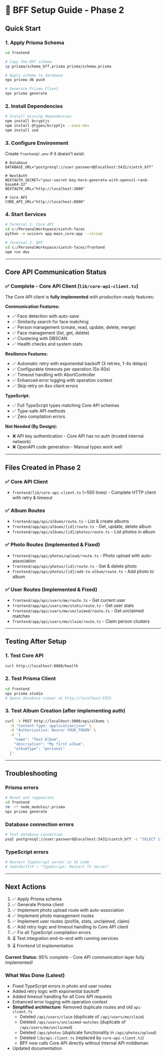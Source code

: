 # 🚀 BFF Setup Guide - Phase 2

## Quick Start

### 1. Apply Prisma Schema

```bash
cd frontend

# Copy the BFF schema
cp prisma/schema_bff.prisma prisma/schema.prisma

# Apply schema to database
npx prisma db push

# Generate Prisma Client
npx prisma generate
```

### 2. Install Dependencies

```bash
# Install missing dependencies
npm install bcryptjs
npm install @types/bcryptjs --save-dev
npm install zod
```

### 3. Configure Environment

Create `frontend/.env` if it doesn't exist:

```env
# Database
DATABASE_URL="postgresql://user:password@localhost:5432/sietch_bff"

# NextAuth
NEXTAUTH_SECRET="your-secret-key-here-generate-with-openssl-rand-base64-32"
NEXTAUTH_URL="http://localhost:3000"

# Core API
CORE_API_URL="http://localhost:8000"
```

### 4. Start Services

```bash
# Terminal 1: Core API
cd c:/PersonalWorkspace/sietch-faces
python -m uvicorn app.main_core:app --reload

# Terminal 2: BFF
cd c:/PersonalWorkspace/sietch-faces/frontend
npm run dev
```

---

## Core API Communication Status

### ✅ Complete - Core API Client (`lib/core-api-client.ts`)

The Core API client is **fully implemented** with production-ready features:

**Communication Features:**
- ✅ Face detection with auto-save
- ✅ Similarity search for face matching
- ✅ Person management (create, read, update, delete, merge)
- ✅ Face management (list, get, delete)
- ✅ Clustering with DBSCAN
- ✅ Health checks and system stats

**Resilience Features:**
- ✅ Automatic retry with exponential backoff (3 retries, 1-4s delays)
- ✅ Configurable timeouts per operation (5s-60s)
- ✅ Timeout handling with AbortController
- ✅ Enhanced error logging with operation context
- ✅ Skip retry on 4xx client errors

**TypeScript:**
- ✅ Full TypeScript types matching Core API schemas
- ✅ Type-safe API methods
- ✅ Zero compilation errors

**Not Needed (By Design):**
- ❌ API key authentication - Core API has no auth (trusted internal network)
- ❌ OpenAPI code generation - Manual types work well

---

## Files Created in Phase 2

### ✅ Core API Client
- `frontend/lib/core-api-client.ts` (~550 lines) - Complete HTTP client with retry & timeout

### ✅ Album Routes
- `frontend/app/api/albums/route.ts` - List & create albums
- `frontend/app/api/albums/[id]/route.ts` - Get, update, delete album
- `frontend/app/api/albums/[id]/photos/route.ts` - List photos in album

### ✅ Photo Routes (Implemented & Fixed)
- `frontend/app/api/photos/upload/route.ts` - Photo upload with auto-association
- `frontend/app/api/photos/[id]/route.ts` - Get & delete photo
- `frontend/app/api/photos/[id]/add-to-album/route.ts` - Add photo to album

### ✅ User Routes (Implemented & Fixed)
- `frontend/app/api/users/me/route.ts` - Get current user
- `frontend/app/api/users/me/stats/route.ts` - Get user stats
- `frontend/app/api/users/me/unclaimed/route.ts` - Get unclaimed matches
- `frontend/app/api/users/me/claim/route.ts` - Claim person clusters

---

## Testing After Setup

### 1. Test Core API
```bash
curl http://localhost:8000/health
```

### 2. Test Prisma Client
```bash
cd frontend
npx prisma studio
# Opens database viewer at http://localhost:5555
```

### 3. Test Album Creation (after implementing auth)
```bash
curl -X POST http://localhost:3000/api/albums \
  -H "Content-Type: application/json" \
  -H "Authorization: Bearer YOUR_TOKEN" \
  -d '{
    "name": "Test Album",
    "description": "My first album",
    "albumType": "personal"
  }'
```

---

## Troubleshooting

### Prisma errors
```bash
# Reset and regenerate
cd frontend
rm -rf node_modules/.prisma
npx prisma generate
```

### Database connection errors
```bash
# Test database connection
psql postgresql://user:password@localhost:5432/sietch_bff -c "SELECT 1"
```

### TypeScript errors
```bash
# Restart TypeScript server in VS Code
# Cmd+Shift+P → "TypeScript: Restart TS Server"
```

---

## Next Actions

1. ✅ Apply Prisma schema
2. ✅ Generate Prisma client
3. ✅ Implement photo upload route with auto-association
4. ✅ Implement photo management routes
5. ✅ Implement user routes (profile, stats, unclaimed, claim)
6. ✅ Add retry logic and timeout handling to Core API client
7. ✅ Fix all TypeScript compilation errors
8. ⏳ Test integration end-to-end with running services
9. ⏳ Frontend UI implementation

**Current Status:** 95% complete - Core API communication layer fully implemented!

### What Was Done (Latest)
- Fixed TypeScript errors in photo and user routes
- Added retry logic with exponential backoff
- Added timeout handling for all Core API requests
- Enhanced error logging with operation context
- **Simplified architecture**: Removed duplicate routes and old `api-client.ts`
  - Deleted `/api/users/claim` (duplicate of `/api/users/me/claim`)
  - Deleted `/api/users/unclaimed-matches` (duplicate of `/api/users/me/unclaimed`)
  - Deleted `/api/photos` (duplicate functionality in `/api/photos/upload`)
  - Deleted `lib/api-client.ts` (replaced by `core-api-client.ts`)
  - BFF now calls Core API directly without Internal API middleman
- Updated documentation
